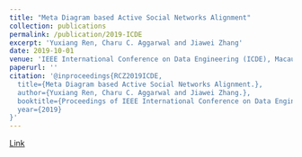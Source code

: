 ```yaml
---
title: "Meta Diagram based Active Social Networks Alignment"
collection: publications
permalink: /publication/2019-ICDE
excerpt: 'Yuxiang Ren, Charu C. Aggarwal and Jiawei Zhang'
date: 2019-10-01
venue: 'IEEE International Conference on Data Engineering (ICDE), Macau SAR, China, April 8-12'
paperurl: ''
citation: '@inproceedings{RCZ2019ICDE,
  title={Meta Diagram based Active Social Networks Alignment.},
  author={Yuxiang Ren, Charu C. Aggarwal and Jiawei Zhang.},
  booktitle={Proceedings of IEEE International Conference on Data Engineering(ICDE)},
  year={2019}
}'
---
```

[Link](http://YuxiangRen.github.io/files/ICDE2019.pdf)



